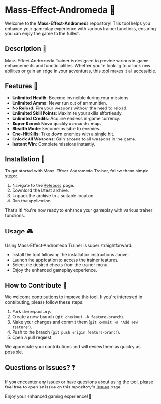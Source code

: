 # Mass-Effect-Andromeda 🚀

Welcome to the **Mass-Effect-Andromeda** repository! This tool helps you enhance your gameplay experience with various trainer functions, ensuring you can enjoy the game to the fullest.

## Description 📝

Mass-Effect-Andromeda Trainer is designed to provide various in-game enhancements and functionalities. Whether you're looking to unlock new abilities or gain an edge in your adventures, this tool makes it all accessible.

## Features 🌟

- **Unlimited Health**: Become invincible during your missions.
- **Unlimited Ammo**: Never run out of ammunition.
- **No Reload**: Fire your weapons without the need to reload.
- **Unlimited Skill Points**: Maximize your skills effortlessly.
- **Unlimited Credits**: Acquire endless in-game currency.
- **Super Speed**: Move quickly across the map.
- **Stealth Mode**: Become invisible to enemies.
- **One-Hit Kills**: Take down enemies with a single hit.
- **Unlock All Weapons**: Gain access to all weapons in the game.
- **Instant Win**: Complete missions instantly.

## Installation 🔽

To get started with Mass-Effect-Andromeda Trainer, follow these simple steps:

1. Navigate to the [Releases](../../releases) page.
2. Download the latest archive.
3. Unpack the archive to a suitable location.
4. Run the application.

That's it! You're now ready to enhance your gameplay with various trainer functions.

## Usage 🎮

Using Mass-Effect-Andromeda Trainer is super straightforward:
- Install the tool following the installation instructions above.
- Launch the application to access the trainer features.
- Select the desired cheats from the trainer menu.
- Enjoy the enhanced gameplay experience.

## How to Contribute 🤝

We welcome contributions to improve this tool. If you're interested in contributing, please follow these steps:

1. Fork the repository.
2. Create a new branch (`git checkout -b feature-branch`).
3. Make your changes and commit them (`git commit -m 'Add new feature'`).
4. Push to the branch (`git push origin feature-branch`).
5. Open a pull request.

We appreciate your contributions and will review them as quickly as possible.

## Questions or Issues? ❓

If you encounter any issues or have questions about using the tool, please feel free to open an issue on this repository's [Issues](../../issues) page.

Enjoy your enhanced gaming experience! 🎉
